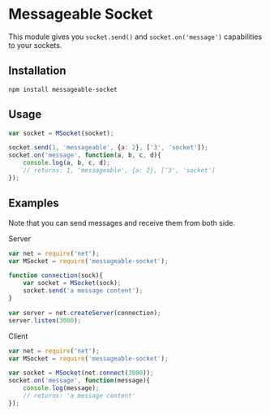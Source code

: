 # Messageable Socket
This module gives you `socket.send()` and `socket.on('message')` capabilities to your sockets.

## Installation
```
npm install messageable-socket
```

## Usage
```javascript
var socket = MSocket(socket);

socket.send(1, 'messageable', {a: 2}, ['3', 'socket']);
socket.on('message', function(a, b, c, d){
    console.log(a, b, c, d);
    // returns: 1, 'messageable', {a: 2}, ['3', 'socket']
});
```

## Examples
Note that you can send messages and receive them from both side.

Server
```javascript
var net = require('net');
var MSocket = require('messageable-socket');

function connection(sock){
    var socket = MSocket(sock);
    socket.send('a message content');
}

var server = net.createServer(connection);
server.listen(3000);
```

Client
```javascript
var net = require('net');
var MSocket = require('messageable-socket');

var socket = MSocket(net.connect(3000));
socket.on('message', function(message){
    console.log(message);
    // returns: 'a message content'
});
```
